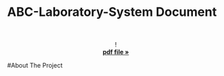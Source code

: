 
# ABC-Laboratory-System Document
<br />
<div align="center">

  <p align="center">
    !
    <br />
    <a href="https://github.com/bashitha17364/ABC-LAB/blob/2a13362afe2f59df138a5705df3803c5154fd300/document/BSC%20SE%20CIS6003%20-%20ST20307114.pdf"><strong>pdf file »</strong></a>
    <br />
   
  </p>
</div>


#About The Project
